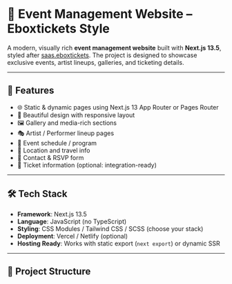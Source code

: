 # 🎉 Event Management Website – Eboxtickets Style

A modern, visually rich **event management website** built with **Next.js 13.5**, styled after [saas.eboxtickets](https://saas.eboxtickets.com). The project is designed to showcase exclusive events, artist lineups, galleries, and ticketing details.

---

## 🚀 Features

- 🌐 Static & dynamic pages using Next.js 13 App Router or Pages Router
- 🎨 Beautiful design with responsive layout
- 🖼️ Gallery and media-rich sections
- 🎭 Artist / Performer lineup pages
- 📅 Event schedule / program
- 📍 Location and travel info
- 📧 Contact & RSVP form
- 🛒 Ticket information (optional: integration-ready)

---

## 🛠️ Tech Stack

- **Framework**: Next.js 13.5
- **Language**: JavaScript (no TypeScript)
- **Styling**: CSS Modules / Tailwind CSS / SCSS (choose your stack)
- **Deployment**: Vercel / Netlify (optional)
- **Hosting Ready**: Works with static export (`next export`) or dynamic SSR

---

## 📁 Project Structure